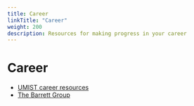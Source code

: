```yaml
---
title: Career
linkTitle: "Career"
weight: 200
description: Resources for making progress in your career
---
```


# Career

* [UMIST career resources](https://utmist.gitlab.io/resources/)
* [The Barrett Group](https://www.careerchange.com/)